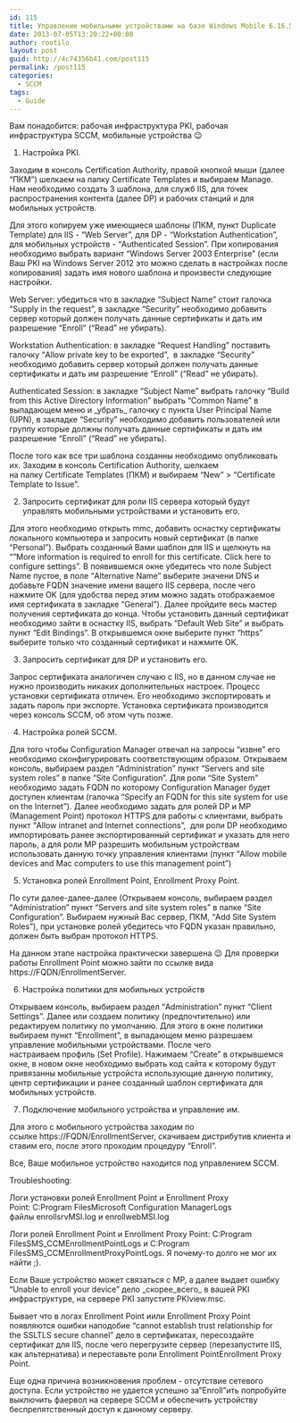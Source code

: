 ```yaml
---
id: 115
title: Управление мобильными устройствами на базе Windows Mobile 6.16.5 и Symbian Belle
date: 2013-07-05T13:20:22+00:00
author: rootilo
layout: post
guid: http://4c74356b41.com/post115
permalink: /post115
categories:
  - SCCM
tags:
  - Guide
---
```

Вам понадобится: рабочая инфраструктура PKI, рабочая инфраструктура SCCM, мобильные устройства 😉

1. Настройка PKI.
  
Заходим в консоль Certification Authority, правой кнопкой мыши (далее &#8220;ПКМ&#8221;) шелкаем на папку Certificate Templates и выбираем Manage. Нам необходимо создать 3 шаблона, для служб IIS, для точек распространения контента (далее DP) и рабочих станций и для мобильных устройств.
  
Для этого копируем уже имеющиеся шаблоны (ПКМ, пункт Duplicate Template) для IIS - &#8220;Web Server&#8221;, для DP - &#8220;Workstation Authentication&#8221;, для мобильных устройств - &#8220;Authenticated Session&#8221;. При копирования необходимо выбрать вариант &#8220;Windows Server 2003 Enterprise&#8221; (если Ваш PKI на Windows Server 2012 это можно сделать в настройках после копирования) задать имя нового шаблона и произвести следующие настройки.
  
Web Server: убедиться что в закладке &#8220;Subject Name&#8221; стоит галочка &#8220;Supply in the request&#8221;, в закладке &#8220;Security&#8221; необходимо добавить сервер который должен получать данные сертификаты и дать им разрешение &#8220;Enroll&#8221; (&#8220;Read&#8221; не убирать).
  
Workstation Authentication: в закладке &#8220;Request Handling&#8221; поставить галочку &#8220;Allow private key to be exported&#8221;,  в закладке &#8220;Security&#8221; необходимо добавить сервер который должен получать данные сертификаты и дать им разрешение &#8220;Enroll&#8221; (&#8220;Read&#8221; не убирать).
  
Authenticated Session: в закладке &#8220;Subject Name&#8221; выбрать галочку &#8220;Build from this Active Directory Information&#8221; выбрать &#8220;Common Name&#8221; в выпадающем меню и \_убрать\_ галочку с пункта User Principal Name (UPN), в закладке &#8220;Security&#8221; необходимо добавить пользователей или группу которые должны получать данные сертификаты и дать им разрешение &#8220;Enroll&#8221; (&#8220;Read&#8221; не убирать).
  
После того как все три шаблона созданны необходимо опубликовать их. Заходим в консоль Certification Authority, шелкаем на папку Certificate Templates (ПКМ) и выбираем &#8220;New&#8221; > &#8220;Certificate Template to Issue&#8221;.

2. Запросить сертификат для роли IIS сервера который будут управлять мобильными устройствами и установить его.
  
Для этого необходимо открыть mmc, добавить оснастку сертификаты локального компьютера и запросить новый сертификат (в папке &#8220;Personal&#8221;). Выбрать созданный Вами шаблон для IIS и щелкнуть на &#8220;&#8221;More information is required to enroll for this certificate. Click here to configure settings&#8221;. В появившемся окне убедитесь что поле Subject Name пустое, в поле &#8220;Alternative Name&#8221; выберите значени DNS и добавьте FQDN значение имени ващего IIS сервера, после чего нажмите OK (для удобства перед этим можно задать отображаемое имя сертификата в закладке &#8220;General&#8221;). Далее пройдите весь мастер получения сертификата до конца. Чтобы установить данный сертификат необходимо зайти в оснастку IIS, выбрать &#8220;Default Web Site&#8221; и выбрать пункт &#8220;Edit Bindings&#8221;. В открывшемся окне выберите пункт &#8220;https&#8221; выберите только что созданный сертификат и нажмите OK.

3. Запросить сертификат для DP и установить его.
  
Запрос сертификата аналогичен случаю с IIS, но в данном случае не нужно производить никаких дополнительных настроек. Процесс установки сертификата отличен. Его необходимо экспортировать и задать пароль при экспорте. Установка сертификата производится через консоль SCCM, об этом чуть позже.

4. Настройка ролей SCCM.
  
Для того чтобы Configuration Manager отвечал на запросы &#8220;извне&#8221; его необходимо сконфигурировать соответствующим образом. Открываем консоль, выбираем раздел &#8220;Administration&#8221; пункт &#8220;Servers and site system roles&#8221; в папке &#8220;Site Configuration&#8221;. Для роли &#8220;Site System&#8221; необходимо задать FQDN по которому Configuration Manager будет доступен клиентам (галочка &#8220;Specify an FQDN for this site system for use on the Internet&#8221;). Далее необходимо задать для ролей DP и MP (Management Point) протокол HTTPS для работы с клиентами, выбрать пункт &#8220;Allow intranet and Internet connections&#8221;,  для роли DP необходимо импортировать ранее экспортированный сертификат и указать для него пароль, а для роли MP разрешить мобильным устройствам использовать данную точку управления клиентами (пункт &#8220;Allow mobile devices and Mac computers to use this management point&#8221;)

5. Установка ролей Enrollment Point, Enrollment Proxy Point.
  
По сути далее-далее-далее (Открываем консоль, выбираем раздел &#8220;Administration&#8221; пункт &#8220;Servers and site system roles&#8221; в папке &#8220;Site Configuration&#8221;. Выбираем нужный Вас сервер, ПКМ, &#8220;Add Site System Roles&#8221;), при установке ролей убедитесь что FQDN указан правильно, должен быть выбран протокол HTTPS.

На данном этапе настройка практически завершена 😉 Для проверки работы Enrollment Point можно зайти по ссылке вида https://FQDN/EnrollmentServer.

6. Настройка политики для мобильных устройств
  
Открываем консоль, выбираем раздел &#8220;Administration&#8221; пункт &#8220;Client Settings&#8221;. Далее или создаем политику (предпочтительно) или редактируем политику по умолчанию. Для этого в окне политики выбираем пункт &#8220;Enrollment&#8221;, в выпадающем меню разрешаем управление мобильными устройствами. После чего настраиваем профиль (Set Profile). Нажимаем &#8220;Create&#8221; в открывшемся окне, в новом окне необходимо выбрать код сайта к которому будут привязанны мобильные устройста использующие данную политику, центр сертификации и ранее созданный шаблон сертификата для мобильных устройств.

7. Подключение мобильного устройства и управление им.
  
Для этого с мобильного устройства заходим по ссылке https://FQDN/EnrollmentServer, скачиваем дистрибутив клиента и ставим его, после этого проходим процедуру &#8220;Enroll&#8221;.
  
Все, Ваше мобильное устройство находится под управлением SCCM.

Troubleshooting:
  
Логи установки ролей Enrollment Point и Enrollment Proxy Point: C:Program FilesMicrosoft Configuration ManagerLogs файлы enrollsrvMSI.log и enrollwebMSI.log
  
Логи ролей Enrollment Point и Enrollment Proxy Point: C:Program FilesSMS\_CCMEnrollmentPointLogs и C:Program FilesSMS\_CCMEnrollmentProxyPointLogs. Я почему-то долго не мог их найти ;).
  
Если Ваше устройство может связаться с MP, а далее выдает ошибку &#8220;Unable to enroll your device&#8221; дело \_скорее\_всего_ в вашей PKI инфраструктуре, на сервере PKI запустите PKIview.msc.
  
Бывает что в логах Enrollment Point иили Enrollment Proxy Point появляются ошибки наподобие &#8220;cannot establish trust relationship for the SSLTLS secure channel&#8221; дело в сертификатах, пересоздайте сертификат для IIS, после чего перегрузите сервер (перезапустите IIS, как альтернатива) и переставьте роли Enrollment PointEnrollment Proxy Point.
  
Еще одна причина возникновения проблем - отсутствие сетевого доступа. Если устройство не удается успешно за&#8221;Enroll&#8221;ить попробуйте выключить фаервол на сервере SCCM и обеспечить устройству беспрепятственный доступ к данному серверу.